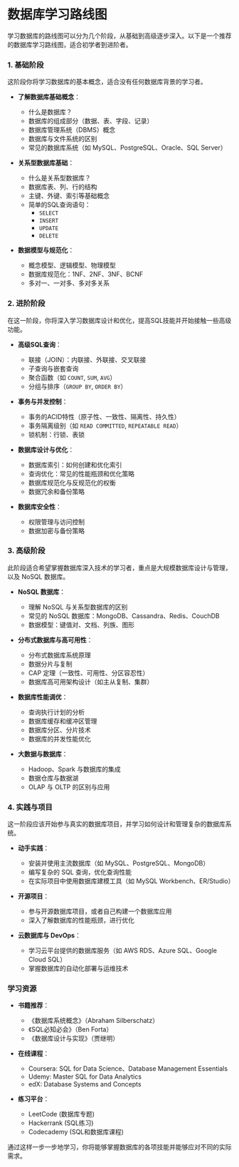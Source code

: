 # 数据库学习路线图


学习数据库的路线图可以分为几个阶段，从基础到高级逐步深入。以下是一个推荐的数据库学习路线图，适合初学者到进阶者。

### 1. **基础阶段**
这阶段你将学习数据库的基本概念，适合没有任何数据库背景的学习者。

- **了解数据库基础概念**：
  - 什么是数据库？
  - 数据库的组成部分（数据、表、字段、记录）
  - 数据库管理系统（DBMS）概念
  - 数据库与文件系统的区别
  - 常见的数据库系统（如 MySQL、PostgreSQL、Oracle、SQL Server）

- **关系型数据库基础**：
  - 什么是关系型数据库？
  - 数据库表、列、行的结构
  - 主键、外键、索引等基础概念
  - 简单的SQL查询语句：
    - `SELECT`
    - `INSERT`
    - `UPDATE`
    - `DELETE`

- **数据模型与规范化**：
  - 概念模型、逻辑模型、物理模型
  - 数据库规范化：1NF、2NF、3NF、BCNF
  - 多对一、一对多、多对多关系

### 2. **进阶阶段**
在这一阶段，你将深入学习数据库设计和优化，提高SQL技能并开始接触一些高级功能。

- **高级SQL查询**：
  - 联接（JOIN）：内联接、外联接、交叉联接
  - 子查询与嵌套查询
  - 聚合函数（如 `COUNT`, `SUM`, `AVG`）
  - 分组与排序（`GROUP BY`, `ORDER BY`）

- **事务与并发控制**：
  - 事务的ACID特性（原子性、一致性、隔离性、持久性）
  - 事务隔离级别（如 `READ COMMITTED`, `REPEATABLE READ`）
  - 锁机制：行锁、表锁

- **数据库设计与优化**：
  - 数据库索引：如何创建和优化索引
  - 查询优化：常见的性能瓶颈和优化策略
  - 数据库规范化与反规范化的权衡
  - 数据冗余和备份策略

- **数据库安全性**：
  - 权限管理与访问控制
  - 数据加密与备份策略

### 3. **高级阶段**
此阶段适合希望掌握数据库深入技术的学习者，重点是大规模数据库设计与管理，以及 NoSQL 数据库。

- **NoSQL 数据库**：
  - 理解 NoSQL 与关系型数据库的区别
  - 常见的 NoSQL 数据库：MongoDB、Cassandra、Redis、CouchDB
  - 数据模型：键值对、文档、列族、图形

- **分布式数据库与高可用性**：
  - 分布式数据库系统原理
  - 数据分片与复制
  - CAP 定理（一致性、可用性、分区容忍性）
  - 数据库高可用架构设计（如主从复制、集群）

- **数据库性能调优**：
  - 查询执行计划的分析
  - 数据库缓存和缓冲区管理
  - 数据库分区、分片技术
  - 数据库的并发性能优化

- **大数据与数据库**：
  - Hadoop、Spark 与数据库的集成
  - 数据仓库与数据湖
  - OLAP 与 OLTP 的区别与应用

### 4. **实践与项目**
这一阶段应该开始参与真实的数据库项目，并学习如何设计和管理复杂的数据库系统。

- **动手实践**：
  - 安装并使用主流数据库（如 MySQL、PostgreSQL、MongoDB）
  - 编写复杂的 SQL 查询，优化查询性能
  - 在实际项目中使用数据库建模工具（如 MySQL Workbench、ER/Studio）
  
- **开源项目**：
  - 参与开源数据库项目，或者自己构建一个数据库应用
  - 深入了解数据库的性能瓶颈，进行优化

- **云数据库与 DevOps**：
  - 学习云平台提供的数据库服务（如 AWS RDS、Azure SQL、Google Cloud SQL）
  - 掌握数据库的自动化部署与运维技术

### 学习资源
- **书籍推荐**：
  - 《数据库系统概念》（Abraham Silberschatz）
  - 《SQL必知必会》（Ben Forta）
  - 《数据库设计与实现》（贾继明）

- **在线课程**：
  - Coursera: SQL for Data Science、Database Management Essentials
  - Udemy: Master SQL for Data Analytics
  - edX: Database Systems and Concepts

- **练习平台**：
  - LeetCode (数据库专题)
  - Hackerrank (SQL练习)
  - Codecademy (SQL和数据库课程)

通过这样一步一步地学习，你将能够掌握数据库的各项技能并能够应对不同的实际需求。
